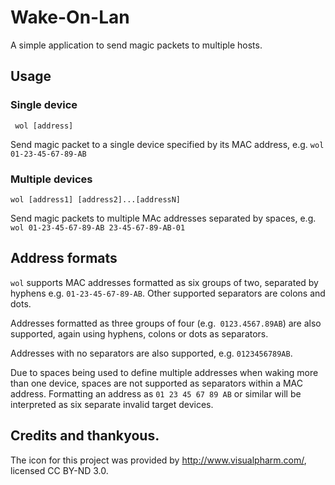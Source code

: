 # Wake-On-Lan
A simple application to send magic packets to multiple hosts.

## Usage

### Single device

` wol [address]`

Send magic packet to a single device specified by its MAC address, e.g. `wol 01-23-45-67-89-AB`

### Multiple devices

`wol [address1] [address2]...[addressN]`

Send magic packets to multiple MAc addresses separated by spaces, e.g. `wol 01-23-45-67-89-AB 23-45-67-89-AB-01`

## Address formats

`wol` supports MAC addresses formatted as six groups of two, separated by hyphens e.g. `01-23-45-67-89-AB`. Other supported separators are colons and dots.

Addresses formatted as three groups of four (e.g.` 0123.4567.89AB`) are also supported, again using hyphens, colons or dots as separators.

Addresses with no separators are also supported, e.g. `0123456789AB`.

Due to spaces being used to define multiple addresses when waking more than one device, spaces are not supported as separators within a MAC address. Formatting an address as `01 23 45 67 89 AB` or similar will be interpreted as six separate invalid target devices.

## Credits and thankyous.

The icon for this project was provided by http://www.visualpharm.com/, licensed CC BY-ND 3.0.
